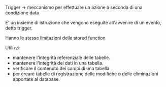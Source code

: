 Trigger -> meccanismo per effettuare un azione a seconda di una condizione data

E' un insieme di istruzione che vengono eseguite all'avvenire di un evento, detto trigger.

Hanno le stesse limitazioni delle stored function


Utilizzi:
- mantenere l'integrità referenziale delle tabelle.
- mantenere l'integrità dei dati in una tabella.
- verificare il contenuto dei campi di una tabella
- per creare tabelle di registrazione delle modifiche o delle
eliminazioni apportate al database.

